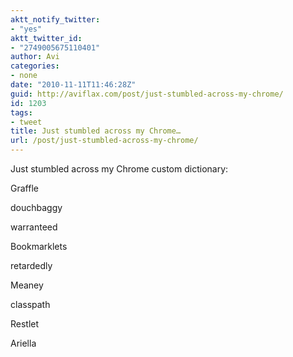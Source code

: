 ```yaml
---
aktt_notify_twitter:
- "yes"
aktt_twitter_id:
- "2749005675110401"
author: Avi
categories:
- none
date: "2010-11-11T11:46:28Z"
guid: http://aviflax.com/post/just-stumbled-across-my-chrome/
id: 1203
tags:
- tweet
title: Just stumbled across my Chrome…
url: /post/just-stumbled-across-my-chrome/
---
```

Just stumbled across my Chrome custom dictionary:

Graffle
  
douchbaggy
  
warranteed
  
Bookmarklets
  
retardedly
  
Meaney
  
classpath
  
Restlet
  
Ariella